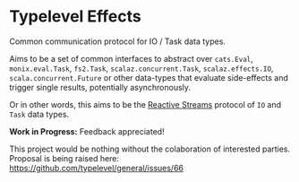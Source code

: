 # Typelevel Effects

Common communication protocol for IO / Task data types.

Aims to be a set of common interfaces to abstract over `cats.Eval`,
`monix.eval.Task`, `fs2.Task`, `scalaz.concurrent.Task`, `scalaz.effects.IO`,
`scala.concurrent.Future` or other data-types that evaluate side-effects and
trigger single results, potentially asynchronously.

Or in other words, this aims to be the 
[Reactive Streams](http://www.reactive-streams.org/)
protocol of `IO` and `Task` data types.

**Work in Progress:** Feedback appreciated! 

This project would be nothing without the colaboration of interested parties. Proposal is being raised here: https://github.com/typelevel/general/issues/66
